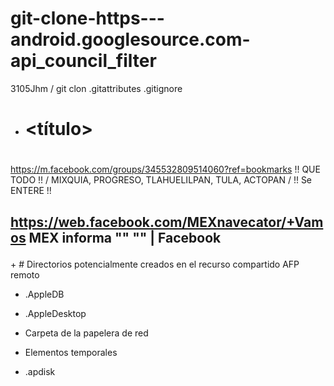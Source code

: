 # git-clone-https---android.googlesource.com-api_council_filter
3105Jhm / git clon
.gitattributes
.gitignore
+ # <título> <h1>
https://m.facebook.com/groups/345532809514060?ref=bookmarks
!! QUE TODO !! / MIXQUIA, PROGRESO, TLAHUELILPAN, TULA, ACTOPAN / !! Se ENTERE !! </h1> <h2>
https://web.facebook.com/MEXnavecator/+Vamos MEX informa "" "" | Facebook
</h2> </title>
+ # Directorios potencialmente creados en el recurso compartido AFP remoto

+ .AppleDB

+ .AppleDesktop

+ Carpeta de la papelera de red

+ Elementos temporales

+ .apdisk
